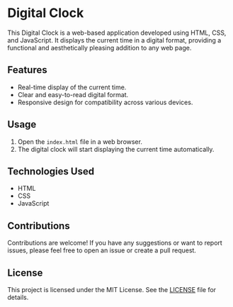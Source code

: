 # Digital Clock

This Digital Clock is a web-based application developed using HTML, CSS, and JavaScript. It displays the current time in a digital format, providing a functional and aesthetically pleasing addition to any web page.

## Features

- Real-time display of the current time.
- Clear and easy-to-read digital format.
- Responsive design for compatibility across various devices.

## Usage

1. Open the `index.html` file in a web browser.
2. The digital clock will start displaying the current time automatically.

## Technologies Used

- HTML
- CSS
- JavaScript

## Contributions

Contributions are welcome! If you have any suggestions or want to report issues, please feel free to open an issue or create a pull request.

## License

This project is licensed under the MIT License. See the [LICENSE](LICENSE) file for details.
